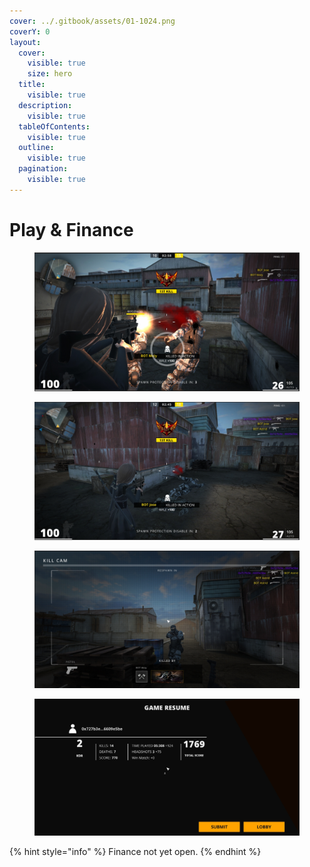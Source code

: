 ```yaml
---
cover: ../.gitbook/assets/01-1024.png
coverY: 0
layout:
  cover:
    visible: true
    size: hero
  title:
    visible: true
  description:
    visible: true
  tableOfContents:
    visible: true
  outline:
    visible: true
  pagination:
    visible: true
---
```


# Play & Finance

<div>

<figure><img src="../.gitbook/assets/playgame1.png" alt=""><figcaption></figcaption></figure>

 

<figure><img src="../.gitbook/assets/playgame2.png" alt=""><figcaption></figcaption></figure>

</div>

<div>

<figure><img src="../.gitbook/assets/playgame3.png" alt=""><figcaption></figcaption></figure>

 

<figure><img src="../.gitbook/assets/playgame4.png" alt=""><figcaption></figcaption></figure>

</div>

{% hint style="info" %}
Finance not yet open.
{% endhint %}
